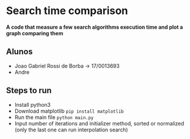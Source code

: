 # Search time comparison
**A code that measure a few search algorithms execution time and plot a graph comparing them**

## Alunos
- Joao Gabriel Rossi de Borba -> 17/0013693
- Andre

## Steps to run
- Install python3
- Download matplotlib
`pip install matplotlib`
- Run the main file
`python main.py`
- Input number of iterations and initializer method, sorted or normalized (only the last one can run interpolation search)

